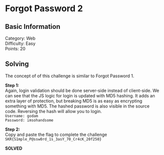 # Forgot Password 2

## Basic Information
Category: Web  
Difficulty: Easy  
Points: 20  

## Solving
The concept of of this challenge is similar to Forgot Password 1.
  
**Step 1:**  
Again, login validation should be done server-side instead of client-side. We can see that the JS logic for login is updated with MD5 hashing. It adds an extra layer of protection, but breaking MD5 is as easy as encrypting something with MD5. The hashed password is also visible in the source code. Reversing the hash will allow you to login.  
```Username: godam```  
```Password: imsohandsome```  

**Step 2:**   
Copy and paste the flag to complete the challenge  
```SKR{S1mple_P@ssw0rd_1s_3asY_70_Cr4cK_20f250}```  

**SOLVED**  
